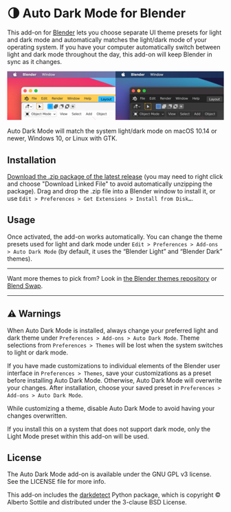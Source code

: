 # 🌗 Auto Dark Mode for Blender
This add-on for [Blender](https://www.blender.org) lets you choose separate UI theme presets for light and dark mode and automatically matches the light/dark mode of your operating system. If you have your computer automatically switch between light and dark mode throughout the day, this add-on will keep Blender in sync as it changes.

  <img src="screenshot.png" alt="Side-by-side screenshots of Blender on macOS 11, showcasing the &ldquo;White&rdquo; Blender theme to match light mode and the &ldquo;Blender Dark&rdquo; theme to match dark mode." width="800" />

Auto Dark Mode will match the system light/dark mode on macOS 10.14 or newer, Windows 10, or Linux with GTK.

## Installation

<a href="https://github.com/daprice/Blender-Auto-Dark-Mode/releases/latest/download/Auto_Dark_Mode.zip" download>Download the .zip package of the latest release</a> (you may need to right click and choose "Download Linked File" to avoid automatically unzipping the package). Drag and drop the .zip file into a Blender window to install it, or use `Edit > Preferences > Get Extensions > Install from Disk…`.

## Usage

Once activated, the add-on works automatically. You can change the theme presets used for light and dark mode under `Edit > Preferences > Add-ons > Auto Dark Mode` (by default, it uses the “Blender Light” and “Blender Dark” themes).

***
Want more themes to pick from? Look in [the Blender themes repository](https://extensions.blender.org/themes/) or [Blend Swap](https://www.blendswap.com/blends/category/22).
***

## ⚠️ Warnings

When Auto Dark Mode is installed, always change your preferred light and dark theme under `Preferences > Add-ons > Auto Dark Mode`. Theme selections from `Preferences > Themes` will be lost when the system switches to light or dark mode.

If you have made customizations to individual elements of the Blender user interface in `Preferences > Themes`, save your customizations as a preset before installing Auto Dark Mode. Otherwise, Auto Dark Mode will overwrite your changes. After installation, choose your saved preset in `Preferences > Add-ons > Auto Dark Mode`.

While customizing a theme, disable Auto Dark Mode to avoid having your changes overwritten.

If you install this on a system that does not support dark mode, only the Light Mode preset within this add-on will be used.

## License

The Auto Dark Mode add-on is available under the GNU GPL v3 license. See the LICENSE file for more info.

This add-on includes the [darkdetect](https://pypi.org/project/darkdetect/) Python package, which is copyright © Alberto Sottile and distributed under the 3-clause BSD License.
